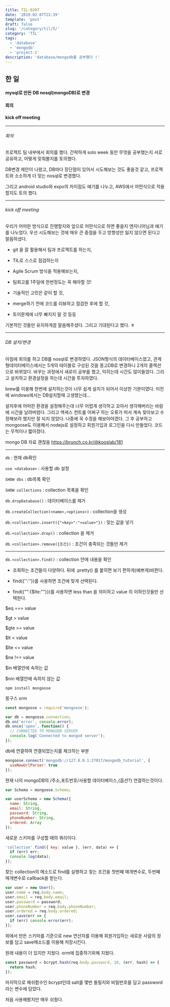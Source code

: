 ```yaml
---
title: TIL-0207
date: '2019-02-07T22:39'
template: 'post'
draft: false
slug: '/category/til/5/'
category: 'TIL'
tags:
  - 'database'
  - 'mongodb'
  - 'project-1'
description: 'database/mongodb를 공부했다 !'
---
```


## 한 일

#### mysql로 만든 DB nosql(mongoDB)로 변경

#### 회의

#### kick off meeting

---

###### 회의

프로젝트 팀 내부에서 회의를 했다. 간략하게 solo week 동안 무엇을 공부했는지 서로 공유하고, 어떻게 맞춰볼지를 토의했다.

DB변경 제안이 나왔고, DB마다 장단점이 있어서 시도해보는 것도 좋을것 같고, 프로젝트와 소소하게 더 맞는 nosql로 변경했다.

그리고 android studio와 expo의 차이점도 얘기를 나누고, AWS에서 어떤식으로 적용할지도 토의 했다.

---

###### kick off meeting

우리가 어떠한 방식으로 진행할지와 앞으로 어떤식으로 하면 좋을지 엔지니어님과 얘기를 나누었다. 우선 시도해보는 것에 매우 큰 중점을 두고 방향성만 잃지 않으면 된다고 말씀하셨다.

- git 을 잘 활용해서 팀과 프로젝트를 하는지,

- TIL로 스스로 점검하는지

- Agile Scrum 방식을 적용해보는지,

- 팀회고를 1주일에 한번정도는 꼭 해야할 것!

- 기술적인 고민은 같이 할 것,

- merge하기 전에 코드를 리뷰하고 점검한 후에 할 것,

- 토이문제에 너무 빠지지 말 것 등등

기본적인 것들만 유지하게끔 말씀해주셨다. 그리고 기대된다고 했다. ㅎ

---

###### DB 설치/변경

아침에 회의를 하고 DB를 nosql로 변경하였다. JSON형식의 데이터베이스였고, 관계형데이터베이스에서는 5개의 테이블로 구성된 것을 몽고DB로 변경하니 2개의 콜렉션으로 바뀌었다. 바꾸는 과정에서 새로이 공부를 했고, 익히는데 시간도 많이들었다. 그리고 설치하고 환경설정을 하는데 시간을 투자하였다.

brew를 이용해 한번에 설치하는것이 너무 쉽게 설치가 되어서 이상한 기분이였다. 이전에 windows에서는 DB설치할때 고생했는데...

설치후에 어떠한 환경을 설정해주는데 너무 어렵게 생각하고 꼬아서 생각해버리는 바람에 시간을 날려버렸다. 그리고 액세스 컨트롤 어쩌구 하는 오류가 떠서 계속 찾아보고 수정해보려 했지만 잘 되지 않았다. 나중에 꼭 수정을 해보아야겠다. 그 후 공부하고 mongoose도 이용해서 nodejs로 설정하고 회원가입과 로그인을 다시 만들었다. 코드는 무척이나 짧아졌다.

mongo DB
자료 괜찮음 https://brunch.co.kr/@kooslab/181

---

`db` : 현재 db확인

`use <database>` : 사용할 db 설정

`SHOW dbs` : db목록 확인

`SHOW collections` : collection 목록을 확인

`db.dropDatabase()` : 데이터베이스를 제거

`db.createCollection(<name>,<options>)` : collection을 생성

`db.<collection>.insert({"<key>":"<value>"})` : 맞는 값을 넣기

`db.<collection>.drop()` : collection 을 제거

`db.<collection>.remove({조건})` : 조건이 충족되는 것들만 제거

---

`db.<collection>.find()` : collection 안에 내용을 확인

- 조회하는 조건들이 다양하다. 뒤에 .pretty() 를 붙히면 보기 편하게(예쁘게)바뀐다.

- find({'<key>':'<value>'})를 사용하면 조건에 맞게 선택된다.

- find({"<key>":{\$lte:"<value>"}})를 사용하면 less than 을 의미하고 value 의 이하인것들만 선택한다.

\$eq === value

\$gt > value

\$gte >= value

\$lt < value

\$lte <= value

\$ne !== value

\$in 배열안에 속하는 값

\$nin 배열안에 속하지 않는 값

```
npm install mongoose
```

몽구스 orm

```javascript
const mongoose = require('mongoose');
```

```javascript
var db = mongoose.connection;
db.on('error', console.error);
db.once('open', function() {
  // CONNECTED TO MONGODB SERVER
  console.log('Connected to mongod server');
});
```

db에 연결하여 연결되었는지를 체크하는 부분

```javascript
mongoose.connect('mongodb://127.0.0.1:27017/mongodb_tutorial', {
  useNewUrlParser: true
});
```

현재 나의 mongoDB의 /주소,포트번호/사용할 데이터베이스,{옵션?} 연결하는것이다.

```javascript
var Schema = mongoose.Schema;

var userSchema = new Schema({
  name: String,
  email: String,
  password: String,
  phoneNumber: String,
  ordered: Array
});
```

새로운 스키마를 구성할 때의 쿼리이다.

```javascript
'collection'.find({ key: value }, (err, data) => {
  if (err) err;
  console.log(data);
});
```

찾는 collection의 메소드로 find를 실행하고 찾는 조건을 첫번째 매개변수로, 두번째 매개변수로 callback을 받는다.

```javascript
var user = new User();
user.name = req.body.name;
user.email = req.body.email;
user.password = password;
user.phoneNumber = req.body.phoneNumber;
user.ordered = req.body.ordered;
user.save(err => {
  if (err) console.error(err);
});
```

위에서 만든 스키마를 기준으로 new 연산자를 이용해 회원가입하는 새로운 사람의 정보를 담고 save메소드를 이용해 저장시킨다.

원래 내용이 더 있지만 지웠다. orm에 집중하기위해 지웠다.

```javascript
const password = bcrypt.hash(req.body.password, 10, (err, hash) => {
  return hash;
});
```

마지막으로 해쉬함수인 bcrypt인데 salt를 몇번 돌릴지와 비밀번호를 담고 password라는 변수에 담았다.

처음 사용해봤지만 매우 쉬웠다.
